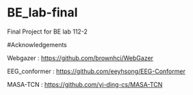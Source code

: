 # BE_lab-final
Final Project for BE lab 112-2

#Acknowledgements 

Webgazer : https://github.com/brownhci/WebGazer 

EEG_conformer : https://github.com/eeyhsong/EEG-Conformer 

MASA-TCN : https://github.com/yi-ding-cs/MASA-TCN
